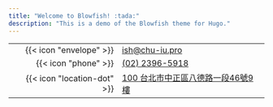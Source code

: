 ```yaml
---
title: "Welcome to Blowfish! :tada:"
description: "This is a demo of the Blowfish theme for Hugo."
---
```


|     |     |
| --: | :-- |
| {{< icon "envelope" >}} | [ish@chu-iu.pro](mailto:ish@chu-iu.pro) |
| {{< icon "phone" >}} | [(02) 2396-5918](tel:+886-2-2396-5918) |
| {{< icon "location-dot" >}} | [100 台北市中正區八德路一段46號9樓](https://goo.gl/maps/wwDNEmZ7hF1kFn1F8) |
